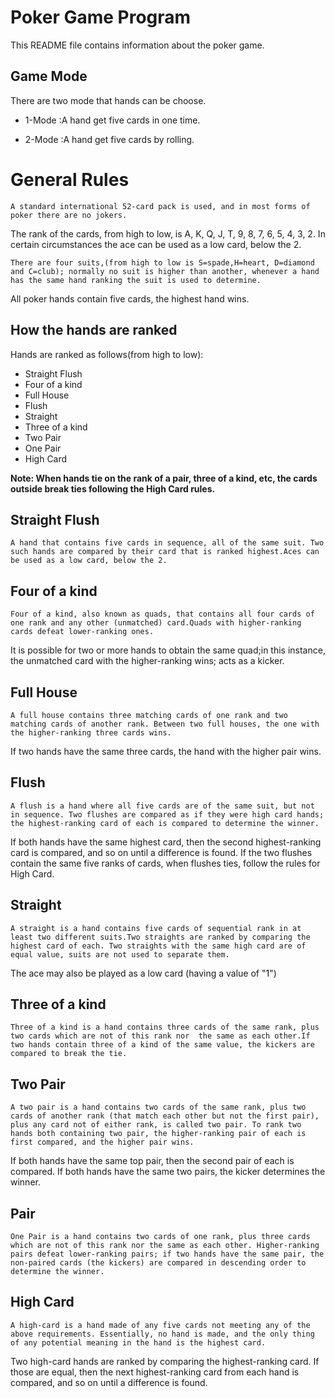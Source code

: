 Poker Game Program
==================
This README file contains information about the poker game.

Game Mode
----------
There are two mode that hands can be choose.

* 1-Mode :A hand get five cards in one time.

* 2-Mode :A hand get five cards by rolling.

General Rules
=============
	A standard international 52-card pack is used, and in most forms of poker there are no jokers. 
The rank of the cards, from high to low, is A, K, Q, J, T, 9, 8, 7, 6, 5, 4, 3, 2. In certain 
circumstances the ace can be used as a low card, below the 2.

	There are four suits,(from high to low is S=spade,H=heart, D=diamond and C=club); normally no suit is higher than another, whenever a hand has the same hand ranking the suit is used to determine. 
All poker hands contain five cards, the highest hand wins. 

How the hands are ranked
------------------------
Hands are ranked as follows(from high to low):

* Straight Flush
* Four of a kind
* Full House
* Flush
* Straight
* Three of a kind
* Two Pair
* One Pair
* High Card

**Note: When hands tie on the rank of a pair, three of a kind, etc, the cards outside break ties following the High Card rules.** 

Straight Flush
--------------
	A hand that contains five cards in sequence, all of the same suit. Two such hands are compared by their card that is ranked highest.Aces can be used as a low card, below the 2.

Four of a kind
--------------
	Four of a kind, also known as quads, that contains all four cards of one rank and any other (unmatched) card.Quads with higher-ranking cards defeat lower-ranking ones.
It is possible for two or more hands to obtain the same quad;in this instance, the unmatched card with the higher-ranking wins; acts as a kicker.

Full House
----------
	A full house contains three matching cards of one rank and two matching cards of another rank. Between two full houses, the one with the higher-ranking three cards wins. 
If two hands have the same three cards, the hand with the higher pair wins.

Flush
-----
	A flush is a hand where all five cards are of the same suit, but not in sequence. Two flushes are compared as if they were high card hands; the highest-ranking card of each is compared to determine the winner. 
If both hands have the same highest card, then the second highest-ranking card is compared, and so on until a difference is found. If the two flushes contain the same five ranks of cards, when flushes ties, follow the rules for High Card.

Straight
--------
	A straight is a hand contains five cards of sequential rank in at least two different suits.Two straights are ranked by comparing the highest card of each. Two straights with the same high card are of equal value, suits are not used to separate them. 
The ace may also be played as a low card (having a value of "1") 

Three of a kind
---------------
	Three of a kind is a hand contains three cards of the same rank, plus two cards which are not of this rank nor  the same as each other.If two hands contain three of a kind of the same value, the kickers are compared to break the tie.

Two Pair
--------
	A two pair is a hand contains two cards of the same rank, plus two cards of another rank (that match each other but not the first pair), plus any card not of either rank, is called two pair. To rank two hands both containing two pair, the higher-ranking pair of each is first compared, and the higher pair wins.
If both hands have the same top pair, then the second pair of each is compared. If both hands have the same two pairs, the kicker determines the winner.  

Pair
----
	One Pair is a hand contains two cards of one rank, plus three cards which are not of this rank nor the same as each other. Higher-ranking pairs defeat lower-ranking pairs; if two hands have the same pair, the non-paired cards (the kickers) are compared in descending order to determine the winner.

High Card
---------
	A high-card is a hand made of any five cards not meeting any of the above requirements. Essentially, no hand is made, and the only thing of any potential meaning in the hand is the highest card. 
Two high-card hands are ranked by comparing the highest-ranking card. If those are equal, then the next highest-ranking card from each hand is compared, and so on until a difference is found.

 
